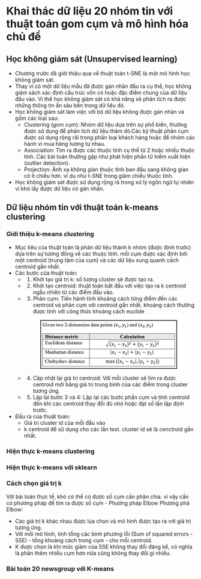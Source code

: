 # Khai thác dữ liệu 20 nhóm tin với thuật toán gom cụm và mô hình hóa chủ đề

## Học không giám sát (Unsupervised learning)
- Chương trước đã giới thiệu qua về thuật toán t-SNE là một mô hình học không giám sát.
- Thay vì có một dữ liệu mẫu đã được gán nhãn đầu ra cụ thể, học không giám sách xác định cấu trúc vốn có hoặc đặc điểm chung của dữ liệu đầu vào. Vì thế học không giám sát có khả năng sẽ phân tích ra được những thông tin ẩn sâu bên trong dữ liệu đó.
- Học không giám sát làm việc với bộ dữ liệu không được gán nhãn và gồm các loại sau:
    + Clustering (gom cụm): Nhóm dữ liệu dựa trên sự phổ biến, thường được sử dụng để phân tích dữ liệu thăm dò.Các kỹ thuật phân cụm được sử dụng rộng rãi trong phân loại khách hàng hoặc để nhóm các hành vi mua hàng tương tự nhau.
    + Association: Tìm ra được các thuộc tính cụ thể từ 2 hoặc nhiều thuộc tính. Các bài toán thường gặp như phát hiện phần tử hiếm xuất hiện (outlier detection).
    + Projection: Ánh xạ không gian thuộc tính ban đầu sang không gian có ít chiều hơn. ví dụ như t-SNE trong giảm chiều thuộc tính.
- Học không giám sát được sử dụng rộng rã trong xử lý ngôn ngữ tự nhiên vì khó lấy được dữ liệu có gán nhãn.

## Dữ liệu nhóm tin với thuật toán k-means clustering
### Giới thiệu k-means clustering
- Mục tiêu của thuật toán là phân dữ liệu thành k nhóm (được định trước) dựa trên sự tương đồng về các thuộc tính. mỗi cụm được xác định bởi một centroid (trung tâm của cụm) và các dữ liệu xung quanh cách centroid gần nhất.
- Các bước của thuật toán:
    + 1. Khởi tạo giá trị k: số lượng cluster sẽ được tạo ra.
    + 2. Khởi tạo centroid: thuật toán bắt đầu với việc tạo ra k centroid ngẫu nhiên từ các điểm đầu vào.
    + 3. Phân cụm: Tiến hành tính khoảng cách từng điểm đến các centroid và phân cụm với centroid gần nhất. khoảng cách thường được tính với công thức khoảng cách euclide
    ![alt công thức khoảng cách](./images/ctkc.png)
    + 4. Cập nhật lại giá trị centroid: Với mỗi cluster sẽ tìm ra được centroid mới bằng giá trị trung bình của các điểm trong cluster tương ứng.
    + 5. Lặp lại bước 3 và 4: Lặp lại các bước phần cụm và tính centroid đến khi các centroid thay đổi đủ nhỏ hoặc đạt số lần lặp định trước.
- Đầu ra của thuật toán:
    + Giá trị cluster id của mỗi đầu vào
    + k centroid để sữ dụng cho các lần test. cluster id sẽ là cenctroid gần nhất.

### Hiện thực k-means clustering


### Hiện thực k-means với sklearn


### Cách chọn giá trị k
Với bài toán thực tế, khó có thể có được số cụm cần phân chia. vì vậy cần có phương pháp để tìm ra được số cụm - Phương pháp Elbow
Phương phá Elbow:
- Các giá trị k khác nhau được lựa chọn và mô hình được tạo ra với giá trị tương ứng.
- Với mỗi mô hình, tính tổng các bình phương lỗi (Sum of squared errors - SSE) - tổng khoảng cách trong cụm - cho mỗi centroid.
- K được chọn là khi mức giảm của SSE không thay đổi đáng kể, có nghĩa là phân thêm nhiều cụm hơn nữa cũng không thay đổi gì nhiều.

### Bài toán 20 newsgroup với K-means



